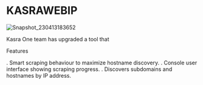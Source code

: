 # KASRAWEBIP
![Snapshot_230413183652](https://user-images.githubusercontent.com/121594710/231794306-96f2224a-39b4-4aa1-beec-3b120e638f7b.png)

Kasra One team has upgraded a tool that


Features

.  Smart scraping behaviour to maximize hostname discovery.
.  Console user interface showing scraping progress.
.  Discovers subdomains and hostnames by IP address.








